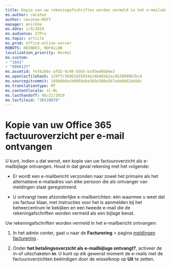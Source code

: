 ```yaml
---
title: Kopie van uw rekeningafschriften worden vermeld in het e-mailadres ontvangen
ms.author: cmcatee
author: cmcatee-MSFT
manager: mnirkhe
ms.date: 1/9/2019
ms.audience: ITPro
ms.topic: article
ms.prod: office-online-server
ROBOTS: NOINDEX, NOFOLLOW
localization_priority: Normal
ms.custom:
- "1643"
- "9000137"
ms.assetid: fe76166c-afd2-4c99-b565-bc93ed6b84e3
ms.openlocfilehash: 128f7c3b962d35934e14b80262ac9b2989967bc6
ms.sourcegitcommit: 1d98db8acb9959aba3b5e308a567ade6b62da56c
ms.translationtype: MT
ms.contentlocale: nl-NL
ms.lasthandoff: 08/22/2019
ms.locfileid: "36510078"
---
```

# <a name="receive-copy-of-your-office-365-billing-statement-in-email"></a>Kopie van uw Office 365 factuuroverzicht per e-mail ontvangen

U kunt, indien u dat wenst, een kopie van uw factuuroverzicht als e-mailbijlage ontvangen. Houd in dat geval rekening met het volgende:
  
- Er wordt een e-mailbericht verzonden naar zowel het primaire als het alternatieve e-mailadres van elke persoon die als ontvanger van meldingen staat geregistreerd.

- U ontvangt twee afzonderlijke e-mailberichten: één waarmee u weet dat uw factuur klaar, met instructies voor het is aanmelden bij het beheercentrum te bekijken en een tweede e-mail die de rekeningafschriften worden vermeld als een bijlage bevat.

Uw rekeningafschriften worden vermeld in het e-mailbericht ontvangen:
  
1. In het admin center, gaat u naar de **Facturering** \> pagina [meldingen facturering](https://go.microsoft.com/fwlink/p/?linkid=853212) .

2. Onder **het betalingsoverzicht als e-mailbijlage ontvangt?**, activeer de in-of uitschakelen **in**. U kunt op elk gewenst moment de e-mails met de factuuroverzichten beëindigen door de wisselknop op **Uit** te zetten.